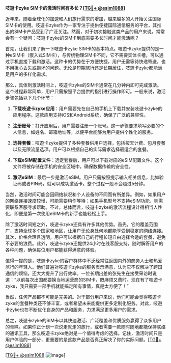 **吱遊卡zyke SIM卡的激活时间有多长？[[TG💪+ @esim1088](https://t.me/s/esim1088)]**

近年来，随着全球化的加速和人们旅行需求的增加，越来越多的人开始关注国际SIM卡的使用。吱遊卡zyke作为一家专注于提供便捷国际通信服务的平台，其推出的SIM卡产品受到了广泛关注。然而，对于初次接触这类产品的用户来说，常常会有一个疑问：吱遊卡zyke的SIM卡到底需要多长时间才能激活呢？

首先，让我们来了解一下吱遊卡zyke SIM卡的基本特点。吱遊卡zyke提供的是一种eSIM卡（嵌入式SIM卡），与传统物理SIM卡不同，它不需要实体卡槽，可以通过手机直接下载和激活。这种卡的优势在于方便快捷，用户无需等待快递寄送，也不用担心丢失或损坏的问题。无论是短期旅行还是长期居住，吱遊卡zyke都能满足用户的多样化需求。

那么，具体到激活时间上，吱遊卡zyke的SIM卡通常在几分钟内即可完成激活。这个过程非常简单，用户只需按照平台提供的指引进行操作即可。一般来说，激活步骤包括以下几个环节：

1. **下载吱遊卡zyke应用**：用户需要先在自己的手机上下载并安装吱遊卡zyke的应用程序。这款应用支持iOS和Android系统，确保了广泛的兼容性。

2. **注册账号**：打开应用后，用户需要注册一个账号。这一步骤要求填写必要的个人信息，如姓名、邮箱地址等，以便平台能够为用户提供个性化的服务。

3. **选择套餐**：吱遊卡zyke提供了多种套餐供用户选择，包括按天计费、包月套餐以及无限流量选项。用户可以根据自己的实际需求选择最适合的套餐。

4. **下载eSIM配置文件**：选定套餐后，用户可以下载对应的eSIM配置文件。这个文件将被存储在手机的安全区域中，确保数据传输的安全性。

5. **激活eSIM**：最后一步是激活eSIM。用户只需按照提示输入相关信息，比如验证码或者PIN码，就可以成功激活卡。整个过程一般不会超过5分钟。

当然，激活时间可能会因网络状况和个人设备的不同而有所差异。例如，如果用户的网络连接速度较慢，可能需要稍作等待；如果手机型号不支持eSIM功能，则需要联系客服寻求帮助。不过，总体而言，吱遊卡zyke的激活流程设计得相当人性化，即便是第一次使用eSIM卡的新手也能轻松上手。

除了激活时间短之外，吱遊卡zyke还具有许多其他优势。首先，它的覆盖范围广，支持全球多个国家和地区，让用户无论身处何地都能享受到稳定的网络连接。其次，价格合理且透明，用户可以根据自己的行程长短自由选择合适的套餐，避免不必要的浪费。此外，吱遊卡zyke还提供24小时在线客服支持，随时解答用户的各种问题，确保每位用户都能获得满意的体验。

值得一提的是，吱遊卡zyke的客户群体中不乏经常往返国内外的商务人士和热爱旅行的年轻人。他们普遍对吱遊卡zyke的服务表示满意，认为它不仅解决了跨国通信的烦恼，还大大提升了出行效率。一位长期出差的张先生在接受采访时说道：“以前每次出国都要换当地运营商的SIM卡，既麻烦又费时。现在有了吱遊卡zyke，我只需要一部手机就能搞定所有事情，真是太方便了！”

当然，任何产品都不可能是完美的。对于部分用户来说，他们可能会觉得吱遊卡zyke的套餐种类还不够丰富，或者希望未来能提供更多定制化服务。对此，吱遊卡zyke也在不断优化自身的产品和服务，力求满足更多用户的需求。

总之，吱遊卡zyke的SIM卡以其快速激活、广泛覆盖和优质服务赢得了众多用户的青睐。如果你正计划一次说走就走的旅行，或者需要一款随时随地都能保持联络的通讯工具，那么吱遊卡zyke绝对是一个值得考虑的选择。记住，激活时间只是用户体验的一部分，更重要的是这款产品是否真正解决了你的实际问题。[[TG💪+ @esim1088](https://t.me/s/esim1088)]

[[TG💪+ @esim1088](https://t.me/s/esim1088) ![Image](https://i.postimg.cc/4NQfJmqS/Snipaste-2025-05-13-00-14-12.png)]